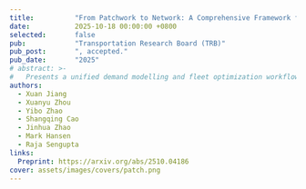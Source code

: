 ```yaml
---
title:          "From Patchwork to Network: A Comprehensive Framework for Demand Analysis and Fleet Optimization of Urban Air Mobility"
date:           2025-10-18 00:00:00 +0800
selected:       false
pub:            "Transportation Research Board (TRB)"
pub_post:       ", accepted."
pub_date:       "2025"
# abstract: >-
#   Presents a unified demand modelling and fleet optimization workflow for emerging urban air mobility services.
authors:
  - Xuan Jiang
  - Xuanyu Zhou
  - Yibo Zhao
  - Shangqing Cao
  - Jinhua Zhao
  - Mark Hansen
  - Raja Sengupta
links:
  Preprint: https://arxiv.org/abs/2510.04186
cover: assets/images/covers/patch.png
---
```

